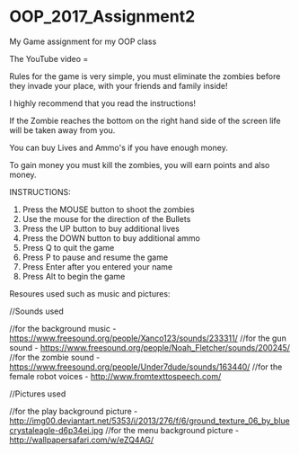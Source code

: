 # OOP_2017_Assignment2
My Game assignment for my OOP class <c15339871 Erika Secillano Dt-282-2 Group E>

The YouTube video = 

Rules for the game is very simple, you must eliminate the zombies before they invade your place,
with your friends and family inside!

I highly recommend that you read the instructions!

If the Zombie reaches the bottom on the right hand side of the screen life will be taken away from you.

You can buy Lives and Ammo's if you have enough money.

To gain money you must kill the zombies, you will earn points and also money.

INSTRUCTIONS:
1. Press  the MOUSE button to shoot the zombies
2. Use the mouse for the direction of the Bullets
3. Press the UP button to buy additional lives
4. Press the DOWN button to buy additional ammo
5. Press Q to quit the game
6. Press P to pause and resume the game
7. Press Enter after you entered your name
8. Press Alt to begin the game
  
 Resoures used such as music and pictures:
 
 //Sounds used
 
 //for the background music - https://www.freesound.org/people/Xanco123/sounds/233311/
 //for the gun sound - https://www.freesound.org/people/Noah_Fletcher/sounds/200245/
 //for the zombie sound - https://www.freesound.org/people/Under7dude/sounds/163440/
 //for the female robot voices - http://www.fromtexttospeech.com/
 
 //Pictures used
 
 //for the play background picture - http://img00.deviantart.net/5353/i/2013/276/f/6/ground_texture_06_by_bluecrystaleagle-d6p34ei.jpg
 //for the menu background picture - http://wallpapersafari.com/w/eZQ4AG/
